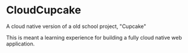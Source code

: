 # CloudCupcake
A cloud native version of a old school project, "Cupcake"

This is meant a learning experience for building a fully cloud native web application.
